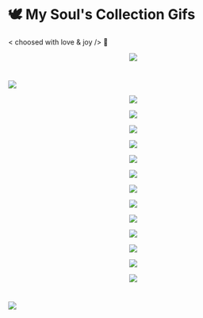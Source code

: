# 🕊 My Soul's Collection Gifs

< choosed with love & joy /> 🤎


<p align="center">
  <img src="https://user-images.githubusercontent.com/113218619/207941639-c34a9c6f-0876-4ecc-8599-90d43d284af1.gif" />
</p>

# <p align="center">
  <img src="https://user-images.githubusercontent.com/113218619/207940520-f183f102-7e66-41db-ba30-88f6b7bbeee8.gif" />
</p>

<p align="center">
  <img src="https://user-images.githubusercontent.com/113218619/207949750-2d524a14-442e-482c-9a5f-184e4073db25.gif" />
</p>


<p align="center">
  <img src="https://user-images.githubusercontent.com/113218619/207943121-cfd4e38f-a69d-418e-ad8c-7baa8949df43.gif" />
</p>


<p align="center">
  <img src="https://user-images.githubusercontent.com/113218619/207952252-8d1441e7-91d4-4b16-abcf-515e5548bcca.gif" />
</p>

<p align="center">
  <img src="https://user-images.githubusercontent.com/113218619/207962226-673d57ec-c076-47c4-8f8a-c1e57e834f6f.gif" />
</p>

<p align="center">
  <img src="https://user-images.githubusercontent.com/113218619/207962699-2b339b59-e3ed-468e-92c6-2748b42c0c13.gif" />
</p>


<p align="center">
  <img src="https://user-images.githubusercontent.com/113218619/207957983-3768ec58-cb60-412e-831a-ff4ddd3dfb64.gif" />
</p>



<p align="center">
  <img src="https://user-images.githubusercontent.com/113218619/207948624-f9c53f81-7b8c-4b16-a8f6-5abc05751b1b.gif" />
</p>

<p align="center">
  <img src="https://user-images.githubusercontent.com/113218619/207946811-a2c8d5ba-ff19-4148-ba31-11df180b6217.gif" />
</p>


<p align="center">
  <img src="https://user-images.githubusercontent.com/113218619/207937135-6c084c89-49ac-40ee-a043-5c6811e1f456.gif" />
</p>

<p align="center">
  <img src="https://user-images.githubusercontent.com/113218619/207940838-b92e1f1c-90be-4e1f-92d5-3708cbdde35b.gif" />
</p>


<p align="center">
  <img src="https://user-images.githubusercontent.com/113218619/207942218-7cc7b01c-43cd-46d2-97a2-5cec3b85291b.gif" />
</p>


<p align="center">
  <img src="https://user-images.githubusercontent.com/113218619/207942685-d7117c57-6c11-4968-90c6-d57617d0b6fc.gif" />
</p>

<p align="center">
  <img src="https://user-images.githubusercontent.com/113218619/207951767-14ebb4d8-5e28-4403-990c-8c8786980fcb.gif" />
</p>



# <p align="center">
  <img src="https://user-images.githubusercontent.com/113218619/207941214-eeb1e10e-ccec-4ab6-9e78-d209fd84e184.gif" />
</p>



